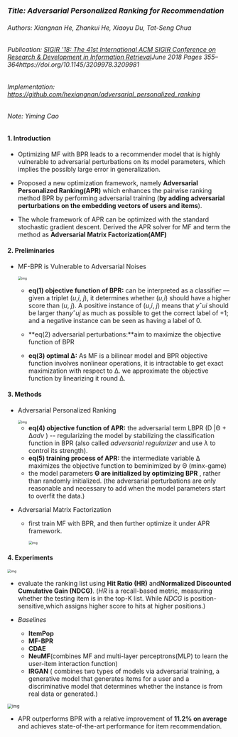 ### *Title: Adversarial Personalized Ranking for Recommendation*

###### Authors: Xiangnan He, Zhankui He, Xiaoyu Du, Tat-Seng Chua

###### Publication: [SIGIR '18: The 41st International ACM SIGIR Conference on Research & Development in Information Retrieval](https://dl.acm.org/doi/proceedings/10.1145/3209978)June 2018 Pages 355–364https://doi.org/10.1145/3209978.3209981

###### Implementation: https://github.com/hexiangnan/adversarial_personalized_ranking

###### Note: Yiming Cao



#### **1. Introduction**

- Optimizing MF with BPR leads to a recommender model that is highly vulnerable to adversarial perturbations on its model parameters, which implies the possibly large error in generalization.

- Proposed a new optimization framework, namely **Adversarial Personalized Ranking(APR)** which enhances the pairwise ranking method BPR by performing adversarial training (**by adding adversarial perturbations on the embedding vectors of users and items**).

- The whole framework of APR can be optimized with the standard stochastic gradient descent. Derived the APR solver for MF and term the method as **Adversarial Matrix Factorization(AMF)** 

  

#### 2. **Preliminaries**

- MF-BPR is Vulnerable to Adversarial Noises
  
  <img src="https://p9-tt-ipv6.byteimg.com/origin/pgc-image/1fa1b49fb52643258db8cf58ef37c64a" alt="img" style="zoom:50%;" />
  
  - **eq(1) objective function of BPR:** can be interpreted as a classifier — given a triplet (*u*,*i*, *j*), it determines whether (*u*,*i*) should have a higher score than (*u*, *j*).  A positive instance of (*u*,*i*, *j*) means that *y*ˆ*ui* should be larger than*y*ˆ*uj* as much as possible to get the correct label of +1; and a negative instance can be seen as having a label of 0.
  
  - **eq(2) adversarial perturbations:**aim to maximize the objective function of BPR
  
  - **eq(3) optimal Δ:** As MF is a bilinear model and BPR objective function involves nonlinear operations, it is intractable to get exact maximization with respect to Δ. we approximate the objective function by linearizing it round Δ. 
  
    

#### 3. Methods

- Adversarial Personalized Ranking

  <img src="https://p26-tt.byteimg.com/origin/pgc-image/307e67995f504c668514d6f60bb09c65" alt="img" style="zoom:50%;" />

  - **eq(4) objective function of APR:** the adversarial term LBPR (D |Θ + Δ*adv* ) -- regularizing the model by stabilizing the classification function in BPR (also called *adversarial regularizer* and use *λ* to control its strength).
  -  **eq(5) training process of APR:** the intermediate variable Δ maximizes the objective function to beminimized by Θ (minx-game)
  -  the model parameters **Θ are initialized by optimizing BPR** , rather than randomly initialized. (the adversarial perturbations are only reasonable and necessary to add when the model parameters start to overfit the data.) 

- Adversarial Matrix Factorization

  - first train MF with BPR, and then further optimize it under APR framework.

    <img src="https://p1-tt-ipv6.byteimg.com/origin/pgc-image/ac46bf24662d4aacafda4346eea78bd6" alt="img" style="zoom:50%;" />



#### 4. Experiments

<img src="https://p26-tt.byteimg.com/origin/pgc-image/90ddb1a6f00545b6b2fe1781ec0d5183" alt="img" style="zoom:50%;" />

- evaluate the ranking list using **Hit Ratio (HR)** and**Normalized Discounted Cumulative Gain (NDCG)**. (*HR* is a recall-based metric, measuring whether the testing item is in the top-K list. While *NDCG* is position-sensitive,which assigns higher score to hits at higher positions.)

- *Baselines*
  - **ItemPop**
  - **MF-BPR**
  - **CDAE**
  - **NeuMF**(combines MF and multi-layer perceptrons(MLP) to learn the user-item interaction function)
  - **IRGAN** ( combines two types of models via adversarial training, a generative model that generates items for a user and a discriminative model that determines whether the instance is from real data or generated.)

<img src="https://p1-tt-ipv6.byteimg.com/origin/pgc-image/4f880952aee347ab9c2305b08aae12d8" alt="img" style="zoom:67%;" />

- APR  outperforms BPR with a relative improvement of **11.2% on average** and achieves state-of-the-art performance for item recommendation.
